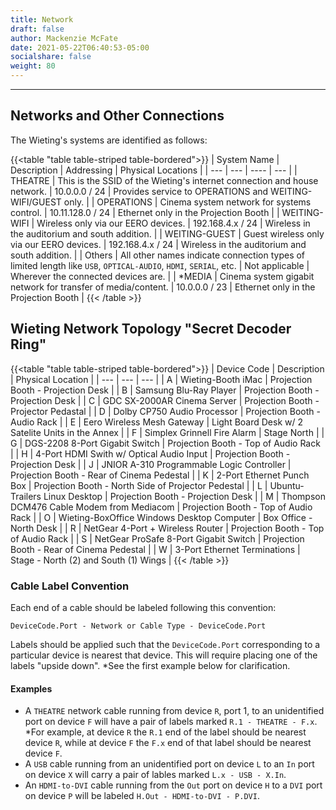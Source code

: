 ```yaml
---
title: Network
draft: false
author: Mackenzie McFate
date: 2021-05-22T06:40:53-05:00
socialshare: false
weight: 80
---
```

<!--
menu:
  main:
    identifier: prices
    pre: dollar-sign
    weight: 200
-->

<hr/>

## Networks and Other Connections

The Wieting's systems are identified as follows:

{{<table "table table-striped table-bordered">}}
| System Name | Description | Addressing | Physical Locations |
| --- | --- | ---- | --- |
| THEATRE | This is the SSID of the Wieting's internet connection and house network. | 10.0.0.0 / 24 | Provides service to OPERATIONS and WEITING-WIFI/GUEST only. |
| OPERATIONS | Cinema system network for systems control. | 10.11.128.0 / 24 | Ethernet only in the Projection Booth |
| WEITING-WIFI | Wireless only via our EERO devices. | 192.168.4.x / 24 | Wireless in the auditorium and south addition. |
| WEITING-GUEST | Guest wireless only via our EERO devices. | 192.168.4.x / 24 | Wireless in the auditorium and south addition. |
| Others | All other names indicate connection types of limited length like `USB`, `OPTICAL-AUDIO`, `HDMI`, `SERIAL`, etc. | Not applicable | Wherever the connected devices are. |
| \*MEDIA | Cinema system gigabit network for transfer of media/content. | 10.0.0.0 / 23 | Ethernet only in the Projection Booth |
{{< /table >}}            

<!-- Notes from Andrew Peevler...

10.0.0.x = MEDIA Network
10.11.128.x = OPERATIONS network... everything cinema-related except MEDIA

Problem:  When the iMac's ethernet connection is active, the iMac cannot access the internet!

-->

## Wieting Network Topology "Secret Decoder Ring"

{{<table "table table-striped table-bordered">}}
| Device Code | Description | Physical Location |
| --- | --- | --- |
| A | Wieting-Booth iMac | Projection Booth - Projection Desk |
| B | Samsung Blu-Ray Player | Projection Booth - Projection Desk |
| C | GDC SX-2000AR Cinema Server | Projection Booth - Projector Pedastal |
| D | Dolby CP750 Audio Processor | Projection Booth - Audio Rack |
| E | Eero Wireless Mesh Gateway | Light Board Desk w/ 2 Satelite Units in the Annex |
| F | Simplex Grinnell Fire Alarm | Stage North |
| G | DGS-2208 8-Port Gigabit Switch | Projection Booth - Top of Audio Rack |
| H | 4-Port HDMI Swith w/ Optical Audio Input | Projection Booth - Projection Desk |
| J | JNIOR A-310 Programmable Logic Controller | Projection Booth - Rear of Cinema Pedestal |
| K | 2-Port Ethernet Punch Box | Projection Booth - North Side of Projector Pedestal |
| L | Ubuntu-Trailers Linux Desktop | Projection Booth - Projection Desk |
| M | Thompson DCM476 Cable Modem from Mediacom | Projection Booth - Top of Audio Rack |
| O | Wieting-BoxOffice Windows Desktop Computer | Box Office - North Desk |
| R | NetGear 4-Port + Wireless Router | Projection Booth - Top of Audio Rack |
| S | NetGear ProSafe 8-Port Gigabit Switch | Projection Booth - Rear of Cinema Pedestal |
| W | 3-Port Ethernet Terminations | Stage - North (2) and South (1) Wings |
{{< /table >}}            

### Cable Label Convention

Each end of a cable should be labeled following this convention:

  `DeviceCode.Port - Network or Cable Type - DeviceCode.Port`

Labels should be applied such that the `DeviceCode.Port` corresponding to a particular device is nearest that device.  This will require placing one of the labels "upside down". \*See the first example below for clarification.  

#### Examples

  - A `THEATRE` network cable running from device `R`, port 1, to an unidentified port on device `F` will have a pair of labels marked `R.1 - THEATRE - F.x`.  \*For example, at device `R` the `R.1` end of the label should be nearest device `R`, while at device `F` the `F.x` end of that label should be nearest device `F`.
  - A `USB` cable running from an unidentified port on device `L` to an `In` port on device `X` will carry a pair of lables marked `L.x - USB - X.In`.
  - An `HDMI-to-DVI` cable running from the `Out` port on device `H` to a `DVI` port on device `P` will be labeled `H.Out - HDMI-to-DVI - P.DVI`.
